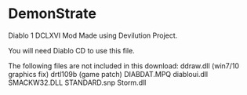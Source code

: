 # DemonStrate
Diablo 1 DCLXVI Mod Made using Devilution Project.

You will need Diablo CD to use this file.

The following files are not included in this download:
ddraw.dll (win7/10 graphics fix)
drtl109b (game patch)
DIABDAT.MPQ
diabloui.dll
SMACKW32.DLL
STANDARD.snp
Storm.dll
